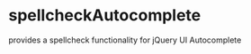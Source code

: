 spellcheckAutocomplete
======================

provides a spellcheck functionality for jQuery UI Autocomplete
